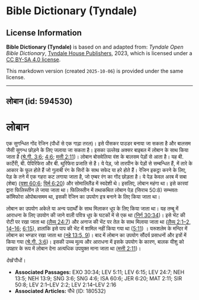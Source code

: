 # Bible Dictionary (Tyndale)

## License Information

**Bible Dictionary (Tyndale)** is based on and adapted from: _Tyndale Open Bible Dictionary_, [Tyndale House Publishers](https://tyndaleopenresources.com/), 2023, which is licensed under a [CC BY-SA 4.0 license](https://creativecommons.org/licenses/by-sa/4.0/legalcode.en).

This markdown version (created `2025-10-06`) is provided under the same license.



--------------------------------

## लोबान (id: 594530)

लोबान
=====

एक सुगन्धित गोंद रेजिन (पौधों से एक गाढ़ा तरल)। इसे पीसकर पाउडर बनाया जा सकता है और बालसम जैसी सुगन्ध छोड़ने के लिए जलाया जा सकता है। इसका उल्लेख अक्सर बाइबल में लोबान के साथ किया जाता है ([श्रे.गी. 3:6](https://ref.ly/Song3:6); [4:6](https://ref.ly/Song4:6); [मत्ती 2:11](https://ref.ly/Matt2:11))। लोबान बोसवेलिया वंश के बालसम पेड़ों से आता है। यह बी. कार्टेरी, बी. पेपिरिफेरा और बी. थुरिफेरा प्रजाति से है। ये पेड़, जो तारपीन के पेड़ों से सम्बन्धित हैं, में तारे के आकार के फूल होते हैं जो गुलाबी रंग के सिरों के साथ सफेद या हरे होते हैं। रेजिन इकट्ठा करने के लिए, पेड़ के तने में एक गहरा कट लगाया जाता है, जो एम्बर रंग का गोंद छोड़ता है। ये पेड़ केवल अरब में सबा (शेबा) ([यशा 60:6](https://ref.ly/Isa60:6); [यिर्म 6:20](https://ref.ly/Jer6:20)) और सोमालिलैंड में स्वदेशी थे। इसलिए, लोबान महंगा था। इसे कारवां द्वारा फिलिस्तीन ले जाया जाता था। फिलिस्तीन में तथाकथित लोबान पेड़ (सिराच 50:8\) सम्भवतः कॉमिफोरा ओपोबल्समम था, इसकी रेजिन का उपयोग इत्र बनाने के लिए किया जाता था।

लोबान का उपयोग अकेले या अन्य पदार्थों के साथ मिलाकर धूप के लिए किया जाता था। यह तम्बू में आराधना के लिए उपयोग की जाने वाली पवित्र धूप के घटकों में से एक था ([निर्ग 30:34](https://ref.ly/Exod30:34))। इसे भेंट की रोटी पर रखा जाता था ([लैव्य 24:7](https://ref.ly/Lev24:7)) और अनाज की भेंट पर तेल के साथ मिलाया जाता था ([लैव्य 2:1](https://ref.ly/Lev2:1-Lev2:2,Lev2:14-Lev2:16)[–](https://ref.ly/Lev2:1-Lev2:2)[2, 14](https://ref.ly/Lev2:1-Lev2:2,Lev2:14-Lev2:16)[–](https://ref.ly/Lev2:1-Lev2:2)[16](https://ref.ly/Lev2:1-Lev2:2,Lev2:14-Lev2:16); [6:15](https://ref.ly/Lev6:15)), हालांकि इसे पाप की भेंट में शामिल नहीं किया गया था ([5:11](https://ref.ly/Lev5:11)) । यरूशलेम के मन्दिर में लोबान का भण्डार रखा जाता था ([नहे 13:5, 9](https://ref.ly/Neh13:5,Neh13:9))। बाद में लोबान का उपयोग सौंदर्य प्रसाधनों और इत्रों में किया गया ([श्रे.गी. 3:6](https://ref.ly/Song3:6))। इसकी उच्च मूल्य और आराधना में इसके उपयोग के कारण, बालक यीशु को उपहार के रूप में लोबान देना अत्यधिक उपयुक्त माना जाता था ([मत्ती 2:11](https://ref.ly/Matt2:11))।

*देखें*  पौधों।

* **Associated Passages:** EXO 30:34; LEV 5:11; LEV 6:15; LEV 24:7; NEH 13:5; NEH 13:9; SNG 3:6; SNG 4:6; ISA 60:6; JER 6:20; MAT 2:11; SIR 50:8; LEV 2:1–LEV 2:2; LEV 2:14–LEV 2:16
* **Associated Articles:** पौधे (ID: 180532)


